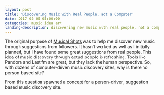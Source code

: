 ```yaml
---
layout: post
title: 'Discovering Music with Real People, Not a Computer'
date: 2017-08-05 05:00:00
categories: music idea art
landing-description: discovering new music with real people, not a computer
---
```


The original purpose of [Musical Shots](http://musicalshots.tumblr.com/) was to help me discover new music through suggestions from followers. It hasn’t worked as well as I initially planned, but I have found some great suggestions from real people. This idea of music discovery through actual people is refreshing. Tools like Pandora and Last.fm are great, but they lack the human perspective. So, with dozens of computer-driven music discovery sites, why is there no person-based site?

From this question spawned a concept for a person-driven, suggestion based music discovery site.
